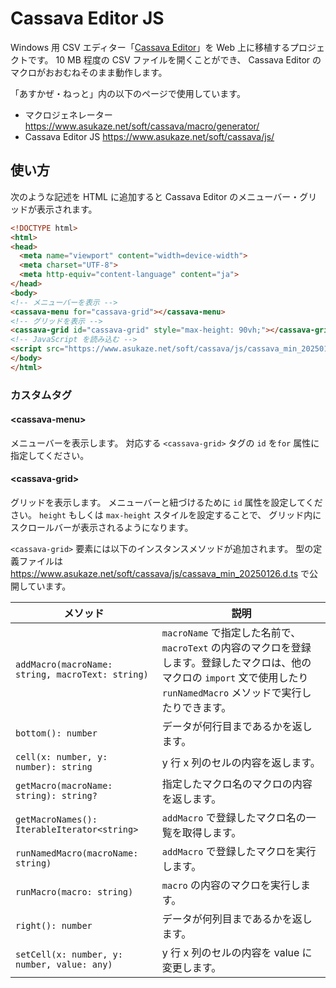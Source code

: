 # Cassava Editor JS

Windows 用 CSV エディター「[Cassava Editor](https://www.asukaze.net/soft/cassava/)」を Web 上に移植するプロジェクトです。
10 MB 程度の CSV ファイルを開くことができ、
Cassava Editor のマクロがおおむねそのまま動作します。

「あすかぜ・ねっと」内の以下のページで使用しています。

- マクロジェネレーター https://www.asukaze.net/soft/cassava/macro/generator/
- Cassava Editor JS https://www.asukaze.net/soft/cassava/js/

## 使い方

次のような記述を HTML に追加すると Cassava Editor のメニューバー・グリッドが表示されます。

```html
<!DOCTYPE html>
<html>
<head>
  <meta name="viewport" content="width=device-width">
  <meta charset="UTF-8">
  <meta http-equiv="content-language" content="ja">
</head>
<body>
<!-- メニューバーを表示 -->
<cassava-menu for="cassava-grid"></cassava-menu>
<!-- グリッドを表示 -->
<cassava-grid id="cassava-grid" style="max-height: 90vh;"></cassava-grid>
<!-- JavaScript を読み込む -->
<script src="https://www.asukaze.net/soft/cassava/js/cassava_min_20250126.js"></script>
</body>
</html>
```

### カスタムタグ

#### &lt;cassava-menu&gt;

メニューバーを表示します。
対応する `<cassava-grid>` タグの `id` を`for` 属性に指定してください。

#### &lt;cassava-grid&gt;

グリッドを表示します。
メニューバーと紐づけるために `id` 属性を設定してください。
`height` もしくは `max-height` スタイルを設定することで、
グリッド内にスクロールバーが表示されるようになります。

`<cassava-grid>` 要素には以下のインスタンスメソッドが追加されます。
型の定義ファイルは https://www.asukaze.net/soft/cassava/js/cassava_min_20250126.d.ts で公開しています。

|メソッド|説明|
|-|-|
|`addMacro(macroName: string, macroText: string)`|`macroName` で指定した名前で、`macroText` の内容のマクロを登録します。登録したマクロは、他のマクロの `import` 文で使用したり `runNamedMacro` メソッドで実行したりできます。|
|`bottom(): number`|データが何行目まであるかを返します。|
|`cell(x: number, y: number): string`|y 行 x 列のセルの内容を返します。|
|`getMacro(macroName: string): string?`|指定したマクロ名のマクロの内容を返します。|
|`getMacroNames(): IterableIterator<string>`|`addMacro` で登録したマクロ名の一覧を取得します。|
|`runNamedMacro(macroName: string)`|`addMacro` で登録したマクロを実行します。|
|`runMacro(macro: string)`|`macro` の内容のマクロを実行します。|
|`right(): number`|データが何列目まであるかを返します。|
|`setCell(x: number, y: number, value: any)`|y 行 x 列のセルの内容を value に変更します。|
